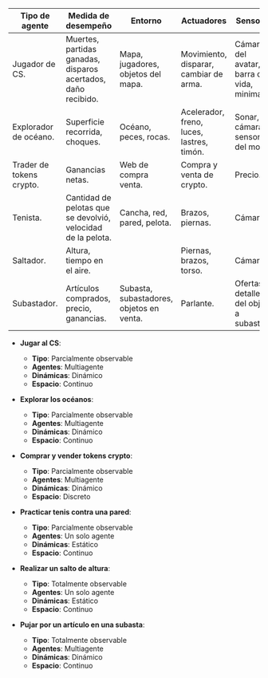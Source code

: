 | Tipo de agente               | Medida de desempeño                                                        | Entorno                          | Actuadores                                | Sensores                                      |
|------------------------------|---------------------------------------------------------------------------|----------------------------------|-------------------------------------------|----------------------------------------------|
| Jugador de CS.               | Muertes, partidas ganadas, disparos acertados, daño recibido.              | Mapa, jugadores, objetos del mapa. | Movimiento, disparar, cambiar de arma.     | Cámara del avatar, barra de vida, minimapa.   |
| Explorador de océano.        | Superficie recorrida, choques.                                             | Océano, peces, rocas.            | Acelerador, freno, luces, lastres, timón.  | Sonar, cámaras, sensores del motor.           |
| Trader de tokens crypto.     | Ganancias netas.                                                           | Web de compra venta.             | Compra y venta de crypto.                  | Precio.                                       |
| Tenista.                     | Cantidad de pelotas que se devolvió, velocidad de la pelota.               | Cancha, red, pared, pelota.      | Brazos, piernas.                           | Cámara.                                       |
| Saltador.                    | Altura, tiempo en el aire.                                                 |                                  | Piernas, brazos, torso.                    | Cámara.                                       |
| Subastador.                  | Artículos comprados, precio, ganancias.                                    | Subasta, subastadores, objetos en venta. | Parlante.                                   | Ofertas, detalle del objeto a subastar.       |

- **Jugar al CS**:  
  - **Tipo**: Parcialmente observable  
  - **Agentes**: Multiagente   
  - **Dinámicas**: Dinámico  
  - **Espacio**: Continuo 

- **Explorar los océanos**:  
  - **Tipo**: Parcialmente observable  
  - **Agentes**: Multiagente  
  - **Dinámicas**: Dinámico  
  - **Espacio**: Continuo  

- **Comprar y vender tokens crypto**:  
  - **Tipo**: Parcialmente observable  
  - **Agentes**: Multiagente  
  - **Dinámicas**: Dinámico  
  - **Espacio**: Discreto  

- **Practicar tenis contra una pared**:  
  - **Tipo**: Parcialmente observable  
  - **Agentes**: Un solo agente  
  - **Dinámicas**: Estático  
  - **Espacio**: Continuo  

- **Realizar un salto de altura**:  
  - **Tipo**: Totalmente observable  
  - **Agentes**: Un solo agente  
  - **Dinámicas**: Estático  
  - **Espacio**: Continuo  

- **Pujar por un artículo en una subasta**:  
  - **Tipo**: Totalmente observable  
  - **Agentes**: Multiagente  
  - **Dinámicas**: Dinámico  
  - **Espacio**: Continuo  
